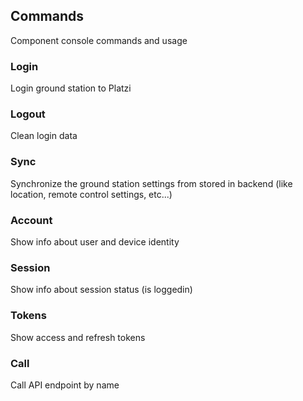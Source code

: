## Commands
Component console commands and usage

### Login
Login ground station to Platzi

### Logout
Clean login data

### Sync
Synchronize the ground station settings from stored in backend (like location, remote control settings, etc...)

### Account
Show info about user and device identity

### Session
Show info about session status (is loggedin)

### Tokens
Show access and refresh tokens

### Call
Call API endpoint by name